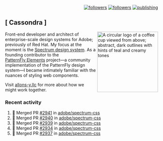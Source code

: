 <p align="right"><a rel="me" href="https://front-end.social/@castastrophe">
    <img alt="followers" title="Follow me on Mastodon" src="https://img.shields.io/mastodon/follow/109297102751309835?domain=https%3A%2F%2Ffront-end.social&label=Follow&logo=mastodon&logoColor=white&style=for-the-badge&labelColor=008080&color=006969"/></a>
  <a href="https://codepen.io/castastrophe/">
    <img alt="followers" title="Follow me on CodePen" src="https://img.shields.io/badge/23-1?color=640464&labelColor=7c007c&style=for-the-badge&logo=codepen&label=Follow"/></a>
<a href="https://castastrophe.medium.com/">
    <img alt="publishing" title="View articles on Medium" src="https://img.shields.io/badge/107-1?color=666&labelColor=444&label=subscribe&logo=medium&logoColor=white&style=for-the-badge"/></a>
</p>

## [&nbsp;Cassondra&nbsp;]

<img align="right" src="https://github-production-user-asset-6210df.s3.amazonaws.com/1840295/253016758-ba468774-1cd3-42c2-8f43-947b5eeb5edf.png" height="200" alt="A circular logo of a coffee cup viewed from above; abstract, dark outlines with hints of teal and creamy tones">

Front-end developer and architect of enterprise-scale design systems for Adobe; previously of Red Hat. My focus at the moment is the [Spectrum design system](https://github.com/adobe/spectrum-css). As a founding contributor to the [PatternFly&nbsp;Elements](https://github.com/patternfly/patternfly-elements) project&mdash;a community implementation of the PatternFly design system&mdash;I became intimately familiar with the nuances of styling web components.

Visit [allons-y.llc](http://allons-y.llc/) for more about how we might work together.

### Recent activity

<!--START_SECTION:activity-->
1. 🎉 Merged PR [#2941](https://github.com/adobe/spectrum-css/pull/2941) in [adobe/spectrum-css](https://github.com/adobe/spectrum-css)
2. 🎉 Merged PR [#2940](https://github.com/adobe/spectrum-css/pull/2940) in [adobe/spectrum-css](https://github.com/adobe/spectrum-css)
3. 🎉 Merged PR [#2939](https://github.com/adobe/spectrum-css/pull/2939) in [adobe/spectrum-css](https://github.com/adobe/spectrum-css)
4. 🎉 Merged PR [#2934](https://github.com/adobe/spectrum-css/pull/2934) in [adobe/spectrum-css](https://github.com/adobe/spectrum-css)
5. 🎉 Merged PR [#2937](https://github.com/adobe/spectrum-css/pull/2937) in [adobe/spectrum-css](https://github.com/adobe/spectrum-css)
<!--END_SECTION:activity-->
